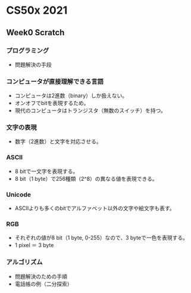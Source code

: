 # CS50x 2021

## Week0 Scratch

### プログラミング
- 問題解決の手段

### コンピュータが直接理解できる言語
- コンピュータは2進数（binary）しか扱えない。
- オンオフでbitを表現するため。
- 現代のコンピュータはトランジスタ（無数のスイッチ）を持つ。

### 文字の表現
- 数字（2進数）と文字を対応させる。

### ASCII
- 8 bitで一文字を表現する。
- 8 bit（1 byte）で256種類（2^8）の異なる値を表現できる。

### Unicode
- ASCIIよりも多くのbitでアルファベット以外の文字や絵文字も表す。

### RGB
- それぞれの値が8 bit（1 byte, 0-255）なので、3 byteで一色を表現する。
- 1 pixel ＝ 3 byte

### アルゴリズム
- 問題解決のための手順
- 電話帳の例（二分探索）